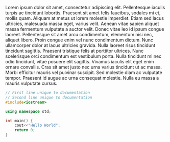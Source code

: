 Lorem ipsum dolor sit amet, consectetur adipiscing elit.
Pellentesque iaculis turpis ac tincidunt lobortis.
Praesent sit amet felis faucibus, sodales mi et, mollis quam.
Aliquam at metus ut lorem molestie imperdiet.
Etiam sed lacus ultricies, malesuada massa eget, varius velit.
Aenean vitae sapien aliquet massa fermentum vulputate a auctor velit.
Donec vitae leo id ipsum congue laoreet.
Pellentesque sit amet arcu condimentum, elementum nisi nec, aliquet libero.
Proin congue enim vel nunc condimentum dictum.
Nunc ullamcorper dolor at lacus ultricies gravida.
Nulla laoreet risus tincidunt tincidunt sagittis.
Praesent tristique felis at porttitor ultrices.
Nunc scelerisque orci condimentum est vestibulum porta.
Nulla tincidunt mi nec odio tincidunt, vitae posuere elit sagittis.
Vivamus iaculis elit eget enim ornare convallis.
Cras sit amet justo nec urna varius tincidunt ut ac massa.
Morbi efficitur mauris vel pulvinar suscipit.
Sed molestie diam ac vulputate tempor.
Praesent id augue ac urna consequat molestie.
Nulla eu massa a mauris vulputate cursus.

[same-as-file]: <> ({"ref": "reference.cpp", "skip-doc": 2, "skip-ref": 3})
```cpp
// First line unique to documentation
// Second line unique to documentation
#include<iostream>

using namespace std;

int main() {
    cout<<"Hello World";
    return 0;
}
```